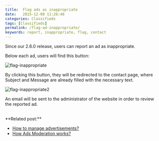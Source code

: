 ```yaml
---
title:  Flag ads as inappropriate
date:   2015-12-08 11:26:48
categories: Classifieds
tags: [Classifieds]
permalink: /flag-ad-inappropriate/
keywords: report, inappropriate, flag, contact
---
```

Since our 2.6.0 release, users can report an ad as inappropriate.

Below each ad, users will find this button:

![flag-inappropriate](//docs.yclas.com/images/flag-inappropriate.png)


By clicking this button, they will be redirected to the contact page, where Subject and Message are already filled with the necessary text.

![flag-inappropriate2](//docs.yclas.com/images/flag-inappropriate2.png)


An email will be sent to the administrator of the website in order to review the reported ad.

<br>
**Related post:**

  * [How to manage advertisements?](http://docs.yclas.com/how-to-manage-advertisements/)
  * [How Ads Moderation works?](http://docs.yclas.com/how-ads-moderation-works/)











